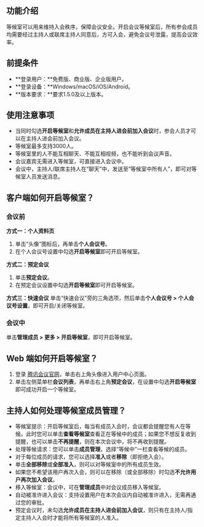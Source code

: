 ## 功能介绍
等候室可以用来维持入会秩序，保障会议安全。开启会议等候室后，所有参会成员均需要经过主持人或联席主持人同意后，方可入会，避免会议号泄露，提高会议效率。

## 前提条件
- **登录用户：**免费版、商业版、企业版用户。
- **登录设备：**Windows/macOS/iOS/Android。
- **版本要求：**要求1.5.0及以上版本。

## 使用注意事项
- 当同时勾选**开启等候室**和**允许成员在主持人进会前加入会议**时，参会人员才可以在主持人进会前加入会议。
- 等候室最多支持3000人。
- 等候室里的人不能互相聊天、不能互相视频，也不能听到会议声音。
- 会议嘉宾无需进入等候室，可直接进入会议中。
- 会议中，主持人/联席主持人在“聊天”中，发送至“等候室中所有人”，即可对等候室人员发送消息。

 
## 客户端如何开启等候室？
### 会议前
**方式一：个人资料页**
1. 单击“头像”图标后，再单击**个人会议号**。
2. 在个人会议号设置中勾选**开启等候室**即可开启等候室。

**方式二：预定会议**
1. 单击**预定会议**。
2. 在预定会议设置中勾选**开启等候室**即可开启等候室。

**方式三：快速会议** 
单击“快速会议”旁的三角选项，然后单击**个人会议号 > 个人会议号设置**，即可开启/关闭等候室。

### 会议中
单击**管理成员 > 更多 > 开启等候室**，即可开启等候室。

## Web 端如何开启等候室？
1. 登录 [腾讯会议官网](https://meeting.tencent.com/index.html)，单击右上角头像进入用户中心页面。
2. 单击左侧菜单栏**会议列表**，再单击右上角**预定会议**，在设置中勾选**开启等候室**即可成功开启一个等候室。



## 主持人如何处理等候室成员管理？
- 等候室提示：开启等候室后，每当有成员入会时，会议都会提醒您有人在等候。此时您可以单击**查看等候室**查看正在等候中的成员；如果您不想反复收到提醒，也可以单击**不再提醒**，则在本次会议中，将不再收到提醒。
- 处理等候请求：您可以单击**成员管理**，选择“等候中”一栏查看等候的成员。
 - 对于每位成员的请求，您可以选择**准入**或者**移除**（即拒绝入会）。
 - 单击**全部移除**或**全部准入**，则可以对等候室中的所有成员生效。
 - 如果您不希望该用户再次入会，则可以在移除（或全部移除）时勾选**不允许用户再次加入会议**。
- 移入等候室：会议中，可在**管理成员**中对会议成员移入等候室。
- 自动被准许进入会议：支持设置用户在本次会议内自动被准许进入，无需再通过您的审批。
- 预定会议时，未勾选**允许成员在主持人进会前加入会议**，则只有在主持人/指定主持人入会时才能将所有等候室的人准入。
